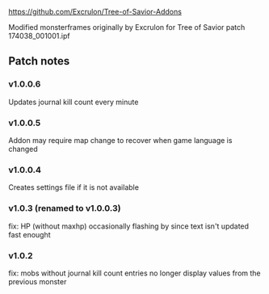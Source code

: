 https://github.com/Excrulon/Tree-of-Savior-Addons

Modified monsterframes originally by Excrulon for Tree of Savior patch 174038_001001.ipf

Patch notes
---
### v1.0.0.6

Updates journal kill count every minute

### v1.0.0.5

Addon may require map change to recover when game language is changed

### v1.0.0.4

Creates settings file if it is not available

### v1.0.3 (renamed to v1.0.0.3)

fix: HP (without maxhp) occasionally flashing by since text isn't updated fast enought

### v1.0.2

fix: mobs without journal kill count entries no longer display values from the previous monster
